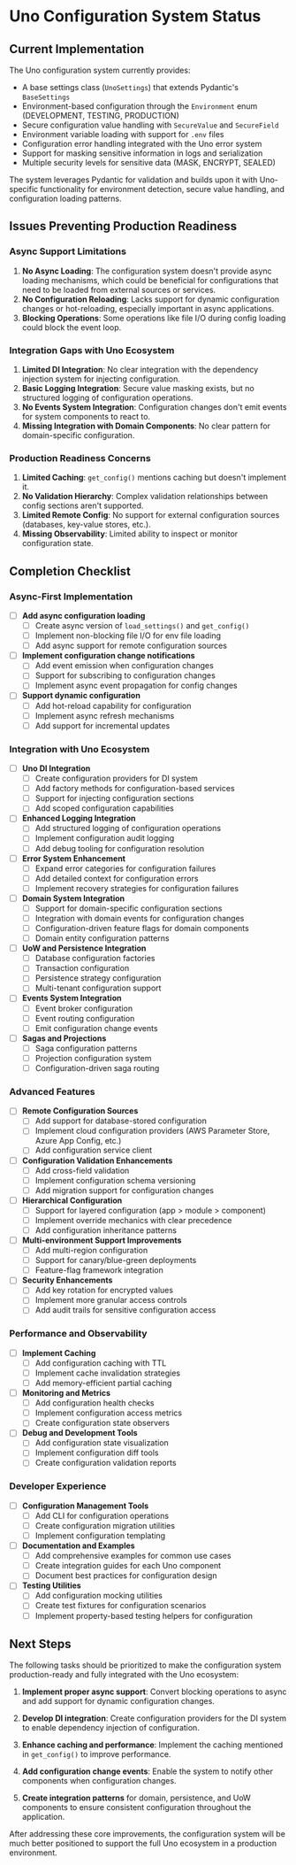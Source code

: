 # Uno Configuration System Status

## Current Implementation

The Uno configuration system currently provides:

- A base settings class (`UnoSettings`) that extends Pydantic's `BaseSettings`
- Environment-based configuration through the `Environment` enum (DEVELOPMENT, TESTING, PRODUCTION)
- Secure configuration value handling with `SecureValue` and `SecureField`
- Environment variable loading with support for `.env` files
- Configuration error handling integrated with the Uno error system
- Support for masking sensitive information in logs and serialization
- Multiple security levels for sensitive data (MASK, ENCRYPT, SEALED)

The system leverages Pydantic for validation and builds upon it with Uno-specific functionality for environment detection, secure value handling, and configuration loading patterns.

## Issues Preventing Production Readiness

### Async Support Limitations

1. **No Async Loading**: The configuration system doesn't provide async loading mechanisms, which could be beneficial for configurations that need to be loaded from external sources or services.
2. **No Configuration Reloading**: Lacks support for dynamic configuration changes or hot-reloading, especially important in async applications.
3. **Blocking Operations**: Some operations like file I/O during config loading could block the event loop.

### Integration Gaps with Uno Ecosystem

1. **Limited DI Integration**: No clear integration with the dependency injection system for injecting configuration.
2. **Basic Logging Integration**: Secure value masking exists, but no structured logging of configuration operations.
3. **No Events System Integration**: Configuration changes don't emit events for system components to react to.
4. **Missing Integration with Domain Components**: No clear pattern for domain-specific configuration.

### Production Readiness Concerns

1. **Limited Caching**: `get_config()` mentions caching but doesn't implement it.
2. **No Validation Hierarchy**: Complex validation relationships between config sections aren't supported.
3. **Limited Remote Config**: No support for external configuration sources (databases, key-value stores, etc.).
4. **Missing Observability**: Limited ability to inspect or monitor configuration state.

## Completion Checklist

### Async-First Implementation

- [ ] **Add async configuration loading**
  - [ ] Create async version of `load_settings()` and `get_config()`
  - [ ] Implement non-blocking file I/O for env file loading
  - [ ] Add async support for remote configuration sources

- [ ] **Implement configuration change notifications**
  - [ ] Add event emission when configuration changes
  - [ ] Support for subscribing to configuration changes
  - [ ] Implement async event propagation for config changes

- [ ] **Support dynamic configuration**
  - [ ] Add hot-reload capability for configuration
  - [ ] Implement async refresh mechanisms
  - [ ] Add support for incremental updates

### Integration with Uno Ecosystem

- [ ] **Uno DI Integration**
  - [ ] Create configuration providers for DI system
  - [ ] Add factory methods for configuration-based services
  - [ ] Support for injecting configuration sections
  - [ ] Add scoped configuration capabilities

- [ ] **Enhanced Logging Integration**
  - [ ] Add structured logging of configuration operations
  - [ ] Implement configuration audit logging
  - [ ] Add debug tooling for configuration resolution

- [ ] **Error System Enhancement**
  - [ ] Expand error categories for configuration failures
  - [ ] Add detailed context for configuration errors
  - [ ] Implement recovery strategies for configuration failures

- [ ] **Domain System Integration**
  - [ ] Support for domain-specific configuration sections
  - [ ] Integration with domain events for configuration changes
  - [ ] Configuration-driven feature flags for domain components
  - [ ] Domain entity configuration patterns

- [ ] **UoW and Persistence Integration**
  - [ ] Database configuration factories
  - [ ] Transaction configuration
  - [ ] Persistence strategy configuration
  - [ ] Multi-tenant configuration support

- [ ] **Events System Integration**
  - [ ] Event broker configuration
  - [ ] Event routing configuration
  - [ ] Emit configuration change events

- [ ] **Sagas and Projections**
  - [ ] Saga configuration patterns
  - [ ] Projection configuration system
  - [ ] Configuration-driven saga routing

### Advanced Features

- [ ] **Remote Configuration Sources**
  - [ ] Add support for database-stored configuration
  - [ ] Implement cloud configuration providers (AWS Parameter Store, Azure App Config, etc.)
  - [ ] Add configuration service client

- [ ] **Configuration Validation Enhancements**
  - [ ] Add cross-field validation
  - [ ] Implement configuration schema versioning
  - [ ] Add migration support for configuration changes

- [ ] **Hierarchical Configuration**
  - [ ] Support for layered configuration (app > module > component)
  - [ ] Implement override mechanics with clear precedence
  - [ ] Add configuration inheritance patterns

- [ ] **Multi-environment Support Improvements**
  - [ ] Add multi-region configuration
  - [ ] Support for canary/blue-green deployments
  - [ ] Feature-flag framework integration

- [ ] **Security Enhancements**
  - [ ] Add key rotation for encrypted values
  - [ ] Implement more granular access controls
  - [ ] Add audit trails for sensitive configuration access

### Performance and Observability

- [ ] **Implement Caching**
  - [ ] Add configuration caching with TTL
  - [ ] Implement cache invalidation strategies
  - [ ] Add memory-efficient partial caching

- [ ] **Monitoring and Metrics**
  - [ ] Add configuration health checks
  - [ ] Implement configuration access metrics
  - [ ] Create configuration state observers

- [ ] **Debug and Development Tools**
  - [ ] Add configuration state visualization
  - [ ] Implement configuration diff tools
  - [ ] Create configuration validation reports

### Developer Experience

- [ ] **Configuration Management Tools**
  - [ ] Add CLI for configuration operations
  - [ ] Create configuration migration utilities
  - [ ] Implement configuration templating

- [ ] **Documentation and Examples**
  - [ ] Add comprehensive examples for common use cases
  - [ ] Create integration guides for each Uno component
  - [ ] Document best practices for configuration design

- [ ] **Testing Utilities**
  - [ ] Add configuration mocking utilities
  - [ ] Create test fixtures for configuration scenarios
  - [ ] Implement property-based testing helpers for configuration

## Next Steps

The following tasks should be prioritized to make the configuration system production-ready and fully integrated with the Uno ecosystem:

1. **Implement proper async support**: Convert blocking operations to async and add support for dynamic configuration changes.

2. **Develop DI integration**: Create configuration providers for the DI system to enable dependency injection of configuration.

3. **Enhance caching and performance**: Implement the caching mentioned in `get_config()` to improve performance.

4. **Add configuration change events**: Enable the system to notify other components when configuration changes.

5. **Create integration patterns** for domain, persistence, and UoW components to ensure consistent configuration throughout the application.

After addressing these core improvements, the configuration system will be much better positioned to support the full Uno ecosystem in a production environment.
